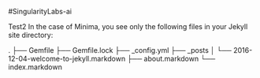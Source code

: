#SingularityLabs-ai

Test2
In the case of Minima, you see only the following files in your Jekyll site directory:

.
├── Gemfile
├── Gemfile.lock
├── _config.yml
├── _posts
│   └── 2016-12-04-welcome-to-jekyll.markdown
├── about.markdown
└── index.markdown
